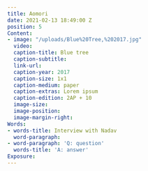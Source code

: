 ```yaml
---
title: Aomori
date: 2021-02-13 18:49:00 Z
position: 5
Content:
- image: "/uploads/Blue%20Tree,%202017.jpg"
  video: 
  caption-title: Blue tree
  caption-subtitle: 
  link-url: 
  caption-year: 2017
  caption-size: 1x1
  caption-medium: paper
  caption-extras: Lorem ipsum
  caption-edition: 2AP + 10
  image-size: 
  image-position: 
  image-margin-right: 
Words:
- words-title: Interview with Nadav
  word-paragraph: 
- word-paragraph: 'Q: question'
  words-title: 'A: answer'
Exposure: 
---
```


